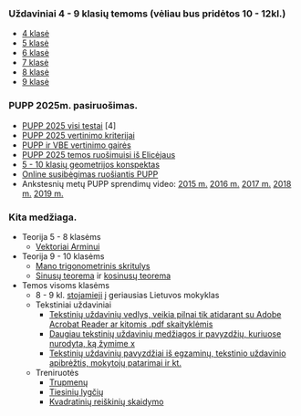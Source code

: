 ### Uždaviniai 4 - 9 klasių temoms (vėliau bus pridėtos 10 - 12kl.)
* [4 klasė](ematematikas/4%20klasė/testai.ipynb)
* [5 klasė](ematematikas/5%20klasė/testai.ipynb)
* [6 klasė](ematematikas/6%20klasė/testai.ipynb)
* [7 klasė](ematematikas/7%20klasė/testai.ipynb)
* [8 klasė](ematematikas/8%20klasė/testai.ipynb)
* [9 klasė](ematematikas/9%20klasė/testai.ipynb)

### PUPP 2025m. pasiruošimas.
* [PUPP 2025 visi testai](PUPP/Turinys.ipynb) [4]
* [PUPP 2025 vertinimo kriterijai](https://www.nsa.smm.lt/wp-content/uploads/2025/01/PUPP.pdf)
* [PUPP ir VBE vertinimo gairės](https://www.nsa.smsm.lt/2025/05/15/skelbiamos-matematikos-vertinimo-gaires/)
* [PUPP 2025 temos ruošimuisi iš Elicėjaus](https://mokinys.elicejus.lt/dashboard/1/public-test?toggleTestType=pupp)
* [5 - 10 klasių geometrijos konspektas](https://bit.ly/3CTgl6h)
* [Online susibėgimas ruošiantis PUPP](https://www.youtube.com/watch?v=eBt0-qPAO00)
* Ankstesnių metų PUPP sprendimų video: [2015 m.](https://matematika.lt/pupp/2015/) [2016 m.](https://matematika.lt/pupp/2016/) [2017 m.](https://matematika.lt/pupp/2017/) [2018 m.](https://matematika.lt/pupp/2018/) [2019 m.](https://matematika.lt/pupp/2019/)
  
### Kita medžiaga.
* Teorija 5 - 8 klasėms
  * [Vektoriai Arminui](Vektoriai_8kl.pdf)
* Teorija 9 - 10 klasėms
  * [Mano trigonometrinis skritulys](https://www.geogebra.org/m/ashxxryt)
  * [Sinusų teorema](https://www.geogebra.org/classic/bxggd7yn) ir [kosinusų teorema](https://www.geogebra.org/m/becpkj59)
* Temos visoms klasėms
    * 8 - 9 kl. [stojamieji](https://github.com/loijord/matematikos_pamokos/blob/master/programa/Mantas/stojamieji/turinys.ipynb) į geriausias Lietuvos mokyklas
    * Tekstiniai uždaviniai  
        * [Tekstinių uždavinių vedlys, veikia pilnai tik atidarant su Adobe Acrobat Reader ar kitomis .pdf skaityklėmis](https://github.com/loijord/matematikos_pamokos/blob/master/programa/Martynas/zodinis.pdf)
        * [Daugiau tekstinių uždavinių medžiagos ir pavyzdžių, kuriuose nurodyta, ką žymime x](https://github.com/loijord/matematikos_pamokos/blob/master/programa/Martynas/nezinomieji.pdf)
        * [Tekstinių uždavinių pavyzdžiai iš egzaminų, tekstinio uždavinio apibrėžtis, mokytojų patarimai ir kt.](https://github.com/loijord/matematikos_pamokos/blob/master/programa/Vilius/TU/TU.ipynb)
    * Treniruotės
        * [Trupmenų](https://www.geogebra.org/m/xafff9rn)
        * [Tiesinių lygčių](https://www.geogebra.org/m/pkkcyxab)
        * [Kvadratinių reiškinių skaidymo](https://www.geogebra.org/m/pasan8st)
